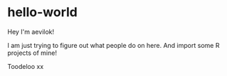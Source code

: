 # hello-world

Hey I'm aevilok!

I am just trying to figure out what people do on here.
And import some R projects of mine!

Toodeloo xx

